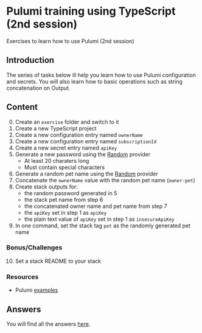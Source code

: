 # Pulumi training using TypeScript (2nd session)
Exercises to learn how to use Pulumi (2nd session)

## Introduction ##

The series of tasks below ill help you learn how to use Pulumi configuration and secrets. You will also learn how to basic operations such as string concatenation on  Output<T>.

## Content ##

0. Create an `exercise` folder and switch to it
1. Create a new TypeScript project
2. Create a new configuration entry named `ownerName`
3. Create a new configuration entry named `subscriptionId`
4. Create a new secret entry named `apiKey`
5. Generate a new password using the [Random](https://www.pulumi.com/registry/packages/random/) provider
   * At least 20 charaters long
   * Must contain special characters
6. Generate a random pet name using the [Random](https://www.pulumi.com/registry/packages/random/) provider
7. Concatenate the `ownerName` value with the random pet name (`owner-pet`)
8. Create stack outputs for:
   * the random password generated in 5
   * the stack pet name from step 6
   * the concatenated owner name and pet name from step 7
   * the `apiKey` set in step 1 as `apiKey`
   * the plain text value of `apiKey` set in step 1 as `insecureApiKey`
9. In one command, set the stack tag `pet` as the randomly generated pet name

### Bonus/Challenges ###

10. Set a stack README to your stack

### Resources ###

* Pulumi [examples](https://github.com/pulumi/examples)

## Answers ##
You will find all the answers [here](answer/).